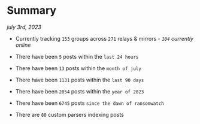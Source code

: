 
# Summary
_july 3rd, 2023_

- Currently tracking `153` groups across `271` relays & mirrors - _`104` currently online_

- There have been `5` posts within the `last 24 hours`

- There have been `13` posts within the `month of july`

- There have been `1131` posts within the `last 90 days`

- There have been `2054` posts within the `year of 2023`

- There have been `6745` posts `since the dawn of ransomwatch`

- There are `80` custom parsers indexing posts
